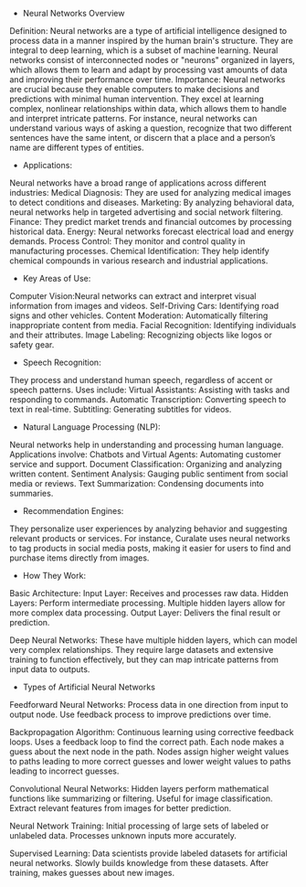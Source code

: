 - Neural Networks Overview

Definition: Neural networks are a type of artificial intelligence designed to process data in a manner inspired by the human brain's structure. They are integral to deep learning, which is a subset of machine learning. Neural networks consist of interconnected nodes or "neurons" organized in layers, which allows them to learn and adapt by processing vast amounts of data and improving their performance over time.
Importance: Neural networks are crucial because they enable computers to make decisions and predictions with minimal human intervention. They excel at learning complex, nonlinear relationships within data, which allows them to handle and interpret intricate patterns. For instance, neural networks can understand various ways of asking a question, recognize that two different sentences have the same intent, or discern that a place and a person’s name are different types of entities.

* Applications:
  
Neural networks have a broad range of applications across different industries:
Medical Diagnosis: They are used for analyzing medical images to detect conditions and diseases.
Marketing: By analyzing behavioral data, neural networks help in targeted advertising and social network filtering.
Finance: They predict market trends and financial outcomes by processing historical data.
Energy: Neural networks forecast electrical load and energy demands.
Process Control: They monitor and control quality in manufacturing processes.
Chemical Identification: They help identify chemical compounds in various research and industrial applications.

- Key Areas of Use:

Computer Vision:Neural networks can extract and interpret visual information from images and videos. 
Self-Driving Cars: Identifying road signs and other vehicles.
Content Moderation: Automatically filtering inappropriate content from media.
Facial Recognition: Identifying individuals and their attributes.
Image Labeling: Recognizing objects like logos or safety gear.

- Speech Recognition:

They process and understand human speech, regardless of accent or speech patterns. Uses include:
Virtual Assistants: Assisting with tasks and responding to commands.
Automatic Transcription: Converting speech to text in real-time.
Subtitling: Generating subtitles for videos.

* Natural Language Processing (NLP):

Neural networks help in understanding and processing human language. Applications involve:
Chatbots and Virtual Agents: Automating customer service and support.
Document Classification: Organizing and analyzing written content.
Sentiment Analysis: Gauging public sentiment from social media or reviews.
Text Summarization: Condensing documents into summaries.

* Recommendation Engines:

They personalize user experiences by analyzing behavior and suggesting relevant products or services. For instance, Curalate uses neural networks to tag products in social media posts, making it easier for users to find and purchase items directly from images.

* How They Work:

Basic Architecture:
Input Layer: Receives and processes raw data.
Hidden Layers: Perform intermediate processing. Multiple hidden layers allow for more complex data processing.
Output Layer: Delivers the final result or prediction.

Deep Neural Networks:
These have multiple hidden layers, which can model very complex relationships. They require large datasets and extensive training to function effectively, but they can map intricate patterns from input data to outputs.

* Types of Artificial Neural Networks

Feedforward Neural Networks:
Process data in one direction from input to output node.
Use feedback process to improve predictions over time.

Backpropagation Algorithm:
Continuous learning using corrective feedback loops.
Uses a feedback loop to find the correct path.
Each node makes a guess about the next node in the path.
Nodes assign higher weight values to paths leading to more correct guesses and lower weight values to paths leading to incorrect guesses.

Convolutional Neural Networks:
Hidden layers perform mathematical functions like summarizing or filtering.
Useful for image classification.
Extract relevant features from images for better prediction.

Neural Network Training:
Initial processing of large sets of labeled or unlabeled data.
Processes unknown inputs more accurately.

Supervised Learning:
Data scientists provide labeled datasets for artificial neural networks.
Slowly builds knowledge from these datasets.
After training, makes guesses about new images.
